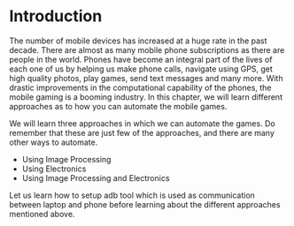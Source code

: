 # Introduction

The number of mobile devices has increased at a huge rate in the past decade. There are almost as many mobile phone subscriptions as there are people in the world. Phones have become an integral part of the lives of each one of us by helping us make phone calls, navigate using GPS, get high quality photos, play games, send text messages and many more. With drastic improvements in the computational capability of the phones, the mobile gaming is a booming industry. In this chapter, we will learn different approaches as to how you can automate the mobile games.

We will learn three approaches in which we can automate the games. Do remember that these are just few of the approaches, and there are many other ways to automate.
* Using Image Processing
* Using Electronics
* Using Image Processing and Electronics

Let us learn how to setup adb tool which is used as communication between laptop and phone before learning about the different approaches mentioned above.